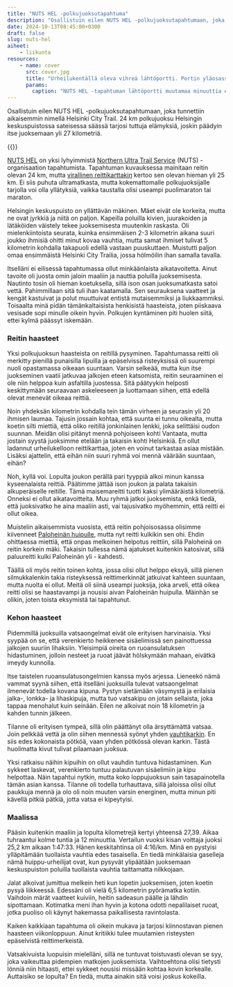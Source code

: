 ```yaml
---
title: "NUTS HEL -polkujuoksutapahtuma"
description: "Osallistuin eilen NUTS HEL -polkujuoksutapahtumaan, joka tunnettiin aikaisemmin nimellä Helsinki City Trail. 24 km polkujuoksu Helsingin keskuspuistossa sateisessa säässä tarjosi tuttuja elämyksiä, joskin päädyin itse juoksemaan yli 27 kilometriä."
date: 2024-10-13T08:45:00+0300
draft: false
slug: nuts-hel
aiheet:
    - liikunta
resources:
    - name: cover
      src: cover.jpg
      title: "Urheilukentällä oleva vihreä lähtöportti. Portin yläosassa on suuri hirven silhuetti. Portin alla on joitakin juoksijoita odottamassa lähtöä."
      params:
        caption: "NUTS HEL -tapahtuman lähtöportti muutamaa minuuttia ennen starttia. Tässä kohtaa sää oli vielä aurinkoinen."
---
```

Osallistuin eilen NUTS HEL -polkujuoksutapahtumaan, joka tunnettiin aikaisemmin nimellä Helsinki City Trail. 24 km polkujuoksu Helsingin keskuspuistossa sateisessa säässä tarjosi tuttuja elämyksiä, joskin päädyin itse juoksemaan yli 27 kilometriä.

<!--more-->

{{<cover>}}

[NUTS HEL](https://nutshel.fi/fi/) on yksi lyhyimmistä [Northern Ultra Trail Service](https://nuts.fi/fi/) (NUTS) -organisaation tapahtumista. Tapahtuman kuvauksessa mainitaan reitin olevan 24 km, mutta [virallinen reittikarttakin](https://tracedetrail.fr/en/trace/255674) kertoo sen olevan hieman yli 25 km. Ei siis puhuta ultramatkasta, mutta kokemattomalle polkujuoksijalle tarjolla voi olla yllätyksiä, vaikka taustalla olisi useampi puolimaraton tai maraton.

Helsingin keskuspuisto on yllättävän mäkinen. Mäet eivät ole korkeita, mutta ne ovat jyrkkiä ja niitä on paljon. Kapeilla poluilla kivien, juurakoiden ja lätäköiden väistely tekee juoksemisesta muutenkin raskasta. Oli mielenkiintoista seurata, kuinka ensimmäisen 2-3 kilometrin aikana suuri joukko ihmisiä ohitti minut kovaa vauhtia, mutta samat ihmiset tulivat 5 kilometrin kohdalla takapuoli edellä vastaan puuskuttaen. Muistutti paljon omaa ensimmäistä Helsinki City Trailia, jossa hölmöilin ihan samalla tavalla.

Itselläni ei eilisessä tapahtumassa ollut minkäänlaista aikatavoitetta. Ainut tavoite oli juosta omin jaloin maaliin ja nauttia poluilla juoksemisesta. Nautinto tosin oli hieman koetuksella, sillä ison osan juoksumatkasta satoi vettä. Pahimmillaan sitä tuli ihan kaatamalla. Sen seurauksena vaatteet ja kengät kastuivat ja polut muuttuivat entistä mutaisemmiksi ja liukkaammiksi. Toisaalta minä pidän tämänkaltaisista henkisistä haasteista, joten piiskaava vesisade sopi minulle oikein hyvin. Polkujen kyntäminen piti huolen siitä, ettei kylmä päässyt iskemään.

### Reitin haasteet

Yksi polkujuoksun haasteista on reitillä pysyminen. Tapahtumassa reitti oli merkitty pienillä punaisilla lipuilla ja epäselvissä risteyksissä oli suurempi nuoli opastamassa oikeaan suuntaan. Varsin selkeää, mutta kun itse juokseminen vaatii jatkuvaa jalkojen eteen katsomista, reitin seuraaminen ei ole niin helppoa kuin asfaltilla juostessa. Sitä päätyykin helposti keskittymään seuraavaan askeleeseen ja luottamaan siihen, että edellä olevat menevät oikeaa reittiä.

Noin yhdeksän kilometrin kohdalla tein tämän virheen ja seurasin yli 20 ihmisen laumaa. Tajusin jossain kohtaa, että suunta ei tunnu oikealta, mutta koetin silti miettiä, että oliko reitillä jonkinlainen lenkki, joka selittäisi oudon suunnan. Meidän olisi pitänyt mennä pohjoiseen kohti Vantaata, mutta jostain syystä juoksimme etelään ja takaisin kohti Helsinkiä. En ollut ladannut urheilukelloon reittikarttaa, joten en voinut tarkastaa asiaa mistään. Lisäksi ajattelin, että eihän niin suuri ryhmä voi mennä väärään suuntaan, eihän?

Noh, kyllä voi. Lopulta joukon perällä pari tyyppiä alkoi minun kanssa kyseenalaista reittiä. Päätimme jättää ison joukon ja palata takaisin alkuperäiselle reitille. Tämä maisemareitti tuotti kaksi ylimääräistä kilometriä. Onneksi ei ollut aikatavoitteita. Muu ryhmä jatkoi juoksemista, enkä tiedä, että juoksivatko he aina maaliin asti, vai tajusivatko myöhemmin, että reitti ei ollut oikea.

Muistelin aikaisemmista vuosista, että reitin pohjoisosassa olisimme kiivenneet [Paloheinän huipulle](https://www.openstreetmap.org/#map=17/60.255205/24.912518), mutta nyt reitti kulkikin sen ohi. Ehdin ohittaessa miettiä, että onpas melkoinen helpotus reittiin, sillä Paloheinä on reitin korkein mäki. Takaisin tullessa nämä ajatukset kuitenkin katosivat, sillä paluureitti kulki Paloheinän yli - kahdesti.

Täällä oli myös reitin toinen kohta, jossa olisi ollut helppo eksyä, sillä pienen silmukkalenkin takia risteyksessä reittimerkinnät jatkuivat kahteen suuntaan, mutta nuolta ei ollut. Meitä oli siinä useampi juoksija, joka arveli, että oikea reitti olisi se haastavampi ja nousisi aivan Paloheinän huipulla. Mäinhän se olikin, joten toista eksymistä tai tapahtunut.

### Kehon haasteet

Pidemmillä juoksuilla vatsaongelmat eivät ole erityisen harvinaisia. Yksi syypää on se, että verenkierto heikkenee sisäelimissä sen painottuessa jalkojen suuriin lihaksiin. Yleisimpiä oireita on ruoansulatuksen hidastuminen, jolloin nesteet ja ruoat jäävät hölskymään mahaan, eivätkä imeydy kunnolla.

Itse taistelen ruoansulatusongelmien kanssa myös arjessa. Lieneekö nämä vammat syynä siihen, että itselläni juoksuilla tulevat vatsaongelmat ilmenevät todella kovana kipuna. Pystyn sietämään väsymystä ja erilaisia jalka-, lonkka- ja lihaskipuja, mutta tuo vatsakipu on jotain sellaista, joka tappaa menohalut kuin seinään. Eilen ne alkoivat noin 18 kilometrin ja kahden tunnin jälkeen.

Tilanne oli erityisen tympeä, sillä olin päättänyt olla ärsyttämättä vatsaa. Join pelkkää vettä ja olin siihen mennessä syönyt yhden [vauhtikarkin](https://nosht.fi/products/jollos-energy-chews). En siis edes kokonaista pötköä, vaan yhden pötkössä olevan karkin. Tästä huolimatta kivut tulivat pilaamaan juoksua.

Yksi ratkaisu näihin kipuihin on ollut vauhdin tuntuva hidastaminen. Kun sykkeet laskevat, verenkierto tuntuu palautuvan sisäelimiin ja kipu helpottaa. Näin tapahtui nytkin, mutta koko loppujuoksun sain tasapainotella tämän asian kanssa. Tilanne oli todella turhauttava, sillä jaloissa olisi ollut paukkuja mennä ja olo oli noin muuten varsin energinen, mutta minun piti kävellä pitkiä pätkiä, jotta vatsa ei kipeytyisi.

### Maalissa

Pääsin kuitenkin maaliin ja lopulta kilometrejä kertyi yhteensä 27,39. Aikaa tuhraantui kolme tuntia ja 12 minuuttia. Vertailun vuoksi kisan voittaja juoksi 25,2 km aikaan 1:47:33. Hänen keskitahtinsa oli 4:16/km. Minä en pystyisi ylläpitämään tuollaista vauhtia edes tasaisella. En tiedä minkälaisia gaselleja nämä huippu-urheilijat ovat, kun pysyvät ylipäätään juoksemaan keskuspuiston poluilla tuollaista vauhtia taittamatta nilkkojaan.

Jalat alkoivat jumittua melkein heti kun lopetin juoksemisen, joten koetin pysyä liikkeessä. Edessäni oli vielä 6,5 kilometrin pyörämatka kotiin. Vaihdoin märät vaatteet kuiviin, heitin sadeasun päälle ja lähdin sipottamaan. Kotimatka meni ihan hyvin ja kotona odotti nepalilaiset ruoat, jotka puoliso oli käynyt hakemassa paikallisesta ravintolasta.

Kaiken kaikkiaan tapahtuma oli oikein mukava ja tarjosi kiinnostavan pienen haasteen viikonloppuun. Ainut kritiikki tulee muutamien risteysten epäselvistä reittimerkeistä.

Vatsakivuista luopuisin mielelläni, sillä ne tuntuvat toistuvasti olevan se syy, joka vaikeuttaa pidempien matkojen juoksemista. Vaihtoehtona olisi tietysti lönniä niin hitaasti, ettei sykkeet nousisi missään kohtaa kovin korkealle. Auttaisiko se lopulta? En tiedä, mutta ainakin sitä voisi joskus kokeilla.